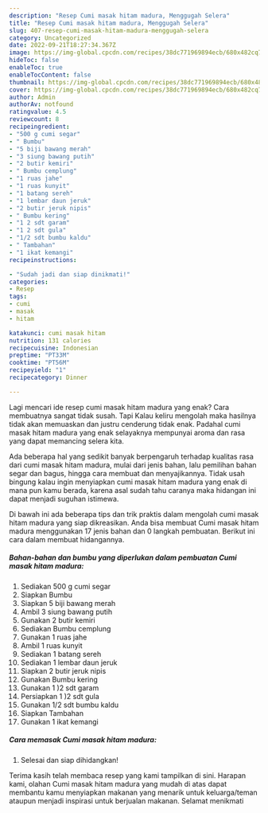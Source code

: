 ```yaml
---
description: "Resep Cumi masak hitam madura, Menggugah Selera"
title: "Resep Cumi masak hitam madura, Menggugah Selera"
slug: 407-resep-cumi-masak-hitam-madura-menggugah-selera
category: Uncategorized
date: 2022-09-21T18:27:34.367Z
image: https://img-global.cpcdn.com/recipes/38dc771969894ecb/680x482cq70/cumi-masak-hitam-madura-foto-resep-utama.jpg
hideToc: false
enableToc: true
enableTocContent: false
thumbnail: https://img-global.cpcdn.com/recipes/38dc771969894ecb/680x482cq70/cumi-masak-hitam-madura-foto-resep-utama.jpg
cover: https://img-global.cpcdn.com/recipes/38dc771969894ecb/680x482cq70/cumi-masak-hitam-madura-foto-resep-utama.jpg
author: Admin
authorAv: notfound
ratingvalue: 4.5
reviewcount: 8
recipeingredient:
- "500 g cumi segar"
- " Bumbu"
- "5 biji bawang merah"
- "3 siung bawang putih"
- "2 butir kemiri"
- " Bumbu cemplung"
- "1 ruas jahe"
- "1 ruas kunyit"
- "1 batang sereh"
- "1 lembar daun jeruk"
- "2 butir jeruk nipis"
- " Bumbu kering"
- "1 2 sdt garam"
- "1 2 sdt gula"
- "1/2 sdt bumbu kaldu"
- " Tambahan"
- "1 ikat kemangi"
recipeinstructions:

- "Sudah jadi dan siap dinikmati!"
categories:
- Resep
tags:
- cumi
- masak
- hitam

katakunci: cumi masak hitam 
nutrition: 131 calories
recipecuisine: Indonesian
preptime: "PT33M"
cooktime: "PT56M"
recipeyield: "1"
recipecategory: Dinner

---
```



Lagi mencari ide resep cumi masak hitam madura yang enak? Cara membuatnya sangat tidak susah. Tapi Kalau keliru mengolah maka hasilnya tidak akan memuaskan dan justru cenderung tidak enak. Padahal cumi masak hitam madura yang enak selayaknya mempunyai aroma dan rasa yang dapat memancing selera kita.


Ada beberapa hal yang sedikit banyak berpengaruh terhadap kualitas rasa dari cumi masak hitam madura, mulai dari jenis bahan, lalu pemilihan bahan segar dan bagus, hingga cara membuat dan menyajikannya. Tidak usah bingung kalau ingin menyiapkan cumi masak hitam madura yang enak di mana pun kamu berada, karena asal sudah tahu caranya maka hidangan ini dapat menjadi suguhan istimewa.




Di bawah ini ada beberapa tips dan trik praktis dalam mengolah cumi masak hitam madura yang siap dikreasikan. Anda bisa membuat Cumi masak hitam madura menggunakan 17 jenis bahan dan 0 langkah pembuatan. Berikut ini cara dalam membuat hidangannya.

<!--inarticleads1-->

##### Bahan-bahan dan bumbu yang diperlukan dalam pembuatan Cumi masak hitam madura:

1. Sediakan 500 g cumi segar
1. Siapkan  Bumbu
1. Siapkan 5 biji bawang merah
1. Ambil 3 siung bawang putih
1. Gunakan 2 butir kemiri
1. Sediakan  Bumbu cemplung
1. Gunakan 1 ruas jahe
1. Ambil 1 ruas kunyit
1. Sediakan 1 batang sereh
1. Sediakan 1 lembar daun jeruk
1. Siapkan 2 butir jeruk nipis
1. Gunakan  Bumbu kering
1. Gunakan 1 )2 sdt garam
1. Persiapkan 1 )2 sdt gula
1. Gunakan 1/2 sdt bumbu kaldu
1. Siapkan  Tambahan
1. Gunakan 1 ikat kemangi




<!--inarticleads2-->

##### Cara memasak Cumi masak hitam madura:


1. Selesai dan siap dihidangkan!



Terima kasih telah membaca resep yang kami tampilkan di sini. Harapan kami, olahan Cumi masak hitam madura yang mudah di atas dapat membantu kamu menyiapkan makanan yang menarik untuk keluarga/teman ataupun menjadi inspirasi untuk berjualan makanan. Selamat menikmati
